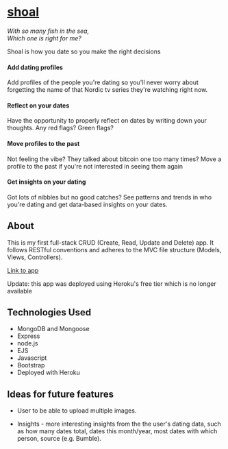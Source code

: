 # [shoal](https://shoal-app.herokuapp.com/)


*With so many fish in the sea,<br />
Which one is right for me?*

Shoal is how you date so you make the right decisions

#### Add dating profiles
Add profiles of the people you're dating so you'll never worry about forgetting the name of that Nordic tv series they're watching right now.

#### Reflect on your dates
Have the opportunity to properly reflect on dates by writing down your thoughts. Any red flags? Green flags?

#### Move profiles to the past
Not feeling the vibe? They talked about bitcoin one too many times? Move a profile to the past if you're not interested in seeing them again

#### Get insights on your dating
Got lots of nibbles but no good catches? See patterns and trends in who you're dating and get data-based insights on your dates.

## About

This is my first full-stack CRUD (Create, Read, Update and Delete) app. It follows RESTful conventions and adheres to the MVC file structure (Models, Views, Controllers).

[Link to app](https://shoal-app.herokuapp.com/)

Update: this app was deployed using Heroku's free tier which is no longer available

## Technologies Used

* MongoDB and Mongoose
* Express
* node.js
* EJS
* Javascript
* Bootstrap
* Deployed with Heroku

## Ideas for future features

* User to be able to upload multiple images.

* Insights - more interesting insights from the the user's dating data, such as how many dates total, dates this month/year, most dates with which person, source (e.g. Bumble).



